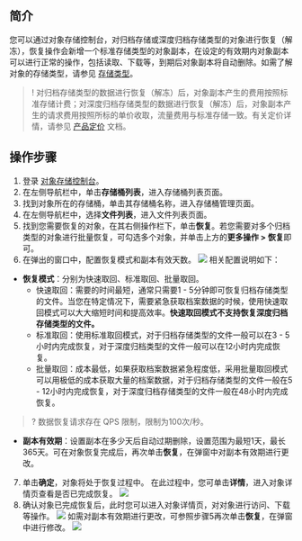 ## 简介

您可以通过对象存储控制台，对归档存储或深度归档存储类型的对象进行恢复（解冻），恢复操作会新增一个标准存储类型的对象副本，在设定的有效期内对象副本可以进行正常的操作，包括读取、下载等，到期后对象副本将自动删除。如需了解对象的存储类型，请参见 [存储类型](https://cloud.tencent.com/document/product/436/33417)。

>! 对归档存储类型的数据进行恢复（解冻）后，对象副本产生的费用按照标准存储计费；对深度归档存储类型的数据进行恢复（解冻）后，对象副本产生的请求费用按照所标的单价收取，流量费用与标准存储一致。有关定价详情，请参见 [产品定价](https://cloud.tencent.com/document/product/436/6239) 文档。
>

## 操作步骤

1. 登录 [对象存储控制台](https://console.cloud.tencent.com/cos5)。
2. 在左侧导航栏中，单击**存储桶列表**，进入存储桶列表页面。
3. 找到对象所在的存储桶，单击其存储桶名称，进入存储桶管理页面。
4. 在左侧导航栏中，选择**文件列表**，进入文件列表页面。
5. 找到您需要恢复的对象，在其右侧操作栏下，单击**恢复**。若您需要对多个归档类型的对象进行批量恢复，可勾选多个对象，并单击上方的**更多操作 > 恢复**即可。
6. 在弹出的窗口中，配置恢复模式和副本有效天数。
![](https://qcloudimg.tencent-cloud.cn/raw/06dea74271a27bfce7f1e91c9a1e0414.png)
相关配置说明如下：
 - **恢复模式**：分别为快速取回、标准取回、批量取回。
    - 快速取回：需要的时间最短，通常只需要1 - 5分钟即可恢复归档存储类型的文件。当您在特定情况下，需要紧急获取档案数据的时候，使用快速取回模式可以大大缩短时间和提高效率。**快速取回模式不支持恢复深度归档存储类型的文件。**
    - 标准取回：使用标准取回模式，对于归档存储类型的文件一般可以在3 - 5小时内完成恢复，对于深度归档类型的文件一般可以在12小时内完成恢复。
    - 批量取回：成本最低，如果获取档案数据紧急程度低，采用批量取回模式可以用极低的成本获取大量的档案数据，对于归档存储类型的文件一般在5 - 12小时内完成恢复，对于深度归档存储类型的文件一般在48小时内完成恢复。
>? 数据恢复请求存在 QPS 限制，限制为100次/秒。
>
 - **副本有效期**：设置副本在多少天后自动过期删除，设置范围为最短1天，最长365天。可在对象恢复完成后，再次单击**恢复**，在弹窗中对副本有效期进行更改。
7. 单击**确定**，对象将处于恢复过程中。
在此过程中，您可单击**详情**，进入对象详情页查看是否已完成恢复。
![](https://qcloudimg.tencent-cloud.cn/raw/bbd11a22cc6e166831d4f42162443390.png)
8. 确认对象已完成恢复后，此时您可以进入对象详情页，对对象进行访问、下载等操作。
![](https://qcloudimg.tencent-cloud.cn/raw/30979885d7b635eac3e9c5f1d5c1da26.png)
如需对副本有效期进行更改，可参照步骤5再次单击**恢复**，在弹窗中进行修改。
![](https://qcloudimg.tencent-cloud.cn/raw/72188c871d8a06f9f9a9abd248992449.png)

